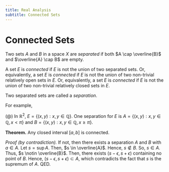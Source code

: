 ```yaml
---
title: Real Analysis
subtitle: Connected Sets
---
```


# Connected Sets

Two sets $A$ and $B$ in a space $X$ are _separated_ if both $A \cap \overline{B}$ and $\overline{A} \cap B$ are empty.

A set $E$ is _connected_ if $E$ is not the union of two separated sets. Or, equivalently, a set $E$ is _connected_ if $E$ is not the union of two non-trivial relatively open sets in $E$. Or, equivalently, a set $E$ is _connected_ if $E$ is not the union of two non-trivial relatively closed sets in $E$.

Two separated sets are called a _separation_.

For example,

(@) In $\mathbb{R}^2$, $E = \{(x, y) : x, y \in \mathbb{Q}\}$. One separation for $E$ is $A = \{(x, y) : x, y \in \mathbb{Q}, x < \pi\}$ and $B = \{(x, y) : x, y \in \mathbb{Q}, x \geq \pi\}$.

__Theorem.__ Any closed interval $[a, b]$ is connected.

_Proof (by contradiction)._ If not, then there exists a separation $A$ and $B$ with $a \in A$. Let $s = \sup A$. Then, $s \in \overline{A}$. Hence, $s \notin B$. So, $s \in A$. Thus, $s \notin \overline{B}$. Then, there exists $(s - \epsilon, s + \epsilon)$ containing no point of $B$. Hence, $(s - \epsilon, s + \epsilon) \subset A$, which contradicts the fact that $s$ is the supremum of $A$. QED.
